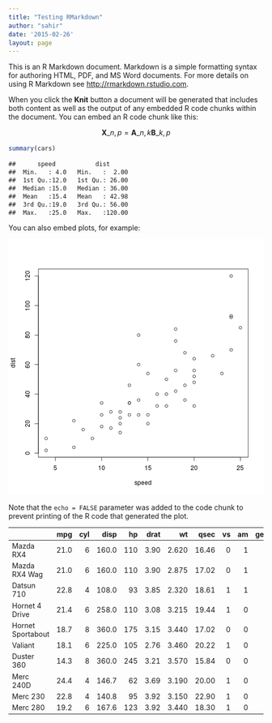 ```yaml
---
title: "Testing RMarkdown"
author: "sahir"
date: '2015-02-26'
layout: page
---
```


This is an R Markdown document. Markdown is a simple formatting syntax for authoring HTML, PDF, and MS Word documents. For more details on using R Markdown see <http://rmarkdown.rstudio.com>.

When you click the **Knit** button a document will be generated that includes both content as well as the output of any embedded R code chunks within the document. You can embed an R code chunk like this:

$$ \mathbf{X}\_{n,p} = \mathbf{A}\_{n,k} \mathbf{B}\_{k,p} $$


```r
summary(cars)
```

```
##      speed           dist       
##  Min.   : 4.0   Min.   :  2.00  
##  1st Qu.:12.0   1st Qu.: 26.00  
##  Median :15.0   Median : 36.00  
##  Mean   :15.4   Mean   : 42.98  
##  3rd Qu.:19.0   3rd Qu.: 56.00  
##  Max.   :25.0   Max.   :120.00
```

You can also embed plots, for example:

![plot of chunk cars](/figure/posts/2015-02-26-testrmark/cars-1.png) 

Note that the `echo = FALSE` parameter was added to the code chunk to prevent printing of the R code that generated the plot.

|                  |  mpg| cyl|  disp|  hp| drat|    wt|  qsec| vs| am| gear| carb|
|:-----------------|----:|---:|-----:|---:|----:|-----:|-----:|--:|--:|----:|----:|
|Mazda RX4         | 21.0|   6| 160.0| 110| 3.90| 2.620| 16.46|  0|  1|    4|    4|
|Mazda RX4 Wag     | 21.0|   6| 160.0| 110| 3.90| 2.875| 17.02|  0|  1|    4|    4|
|Datsun 710        | 22.8|   4| 108.0|  93| 3.85| 2.320| 18.61|  1|  1|    4|    1|
|Hornet 4 Drive    | 21.4|   6| 258.0| 110| 3.08| 3.215| 19.44|  1|  0|    3|    1|
|Hornet Sportabout | 18.7|   8| 360.0| 175| 3.15| 3.440| 17.02|  0|  0|    3|    2|
|Valiant           | 18.1|   6| 225.0| 105| 2.76| 3.460| 20.22|  1|  0|    3|    1|
|Duster 360        | 14.3|   8| 360.0| 245| 3.21| 3.570| 15.84|  0|  0|    3|    4|
|Merc 240D         | 24.4|   4| 146.7|  62| 3.69| 3.190| 20.00|  1|  0|    4|    2|
|Merc 230          | 22.8|   4| 140.8|  95| 3.92| 3.150| 22.90|  1|  0|    4|    2|
|Merc 280          | 19.2|   6| 167.6| 123| 3.92| 3.440| 18.30|  1|  0|    4|    4|
